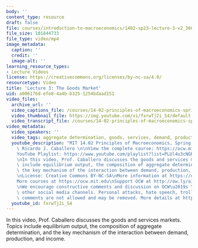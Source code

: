 ```yaml
---
body: ''
content_type: resource
draft: false
file: courses/introduction-to-macroeconomics/1402-sp23-lecture-3-v2_360p_16_9.mp4
file_size: 101844733
file_type: video/mp4
image_metadata:
  caption: ''
  credit: ''
  image-alt: ''
learning_resource_types:
- Lecture Videos
license: https://creativecommons.org/licenses/by-nc-sa/4.0/
resourcetype: Video
title: 'Lecture 3: The Goods Market'
uid: a006176d-efe8-4a4b-b325-1254bdaad151
video_files:
  archive_url: ''
  video_captions_file: /courses/14-02-principles-of-macroeconomics-spring-2023/1tp3CC8rZZ5_t-Y5N1YThan1M2G-TVpLW_transcript.webvtt
  video_thumbnail_file: https://img.youtube.com/vi/fxrwTj2i_S4/default.jpg
  video_transcript_file: /courses/14-02-principles-of-macroeconomics-spring-2023/1tp3CC8rZZ5_t-Y5N1YThan1M2G-TVpLW_transcript.pdf
video_metadata:
  video_speakers: ''
  video_tags: aggregate determination, goods, services, demand, production, income
  youtube_description: "MIT 14.02 Principles of Macroeconomics, Spring 2023\nInstructor:\
    \ Ricardo J. Caballero \n\nView the complete course: https://ocw.mit.edu/courses/14-02-principles-of-macroeconomics-spring-2023/\n\
    YouTube Playlist: https://www.youtube.com/playlist?list=PLUl4u3cNGP62EXoZ4B3_Ob7lRRwpGQxkb\n\
    \nIn this video, Prof. Caballero discusses the goods and services markets. Topics\
    \ include equilibrium output, the composition of aggregate determination, and\
    \ the key mechanism of the interaction between demand, production, and income.\n\
    \nLicense: Creative Commons BY-NC-SA\nMore information at https://ocw.mit.edu/terms\n\
    More courses at https://ocw.mit.edu\nSupport OCW at http://ow.ly/a1If50zVRlQ\n\
    \nWe encourage constructive comments and discussion on OCW\u2019s YouTube and\
    \ other social media channels. Personal attacks, hate speech, trolling, and inappropriate\
    \ comments are not allowed and may be removed. More details at https://ocw.mit.edu/comments."
  youtube_id: fxrwTj2i_S4
---
```

In this video, Prof. Caballero discusses the goods and services markets. Topics include equilibrium output, the composition of aggregate determination, and the key mechanism of the interaction between demand, production, and income.
